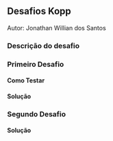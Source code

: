 ## Desafios Kopp 

Autor: Jonathan Willian dos Santos

### Descrição do desafio

### Primeiro Desafio

#### Como Testar

#### Solução

### Segundo Desafio

#### Solução
